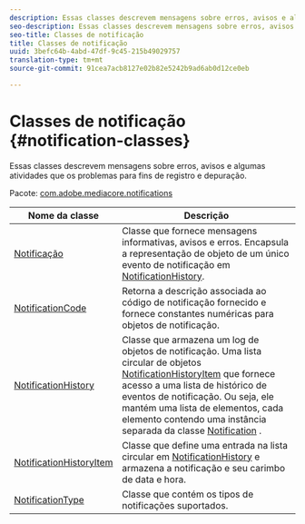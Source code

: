 ```yaml
---
description: Essas classes descrevem mensagens sobre erros, avisos e algumas atividades que os problemas para fins de registro e depuração.
seo-description: Essas classes descrevem mensagens sobre erros, avisos e algumas atividades que os problemas para fins de registro e depuração.
seo-title: Classes de notificação
title: Classes de notificação
uuid: 3befc64b-4abd-47df-9c45-215b49029757
translation-type: tm+mt
source-git-commit: 91cea7acb8127e02b82e5242b9ad6ab0d12ce0eb

---
```



# Classes de notificação {#notification-classes}

Essas classes descrevem mensagens sobre erros, avisos e algumas atividades que os problemas para fins de registro e depuração.

Pacote: [com.adobe.mediacore.notifications](https://help.adobe.com/en_US/primetime/api/psdk/asdoc-dhls_1.4/com/adobe/mediacore/notifications/package-detail.html)

| Nome da classe | Descrição |
|---|---|
| [Notificação](https://help.adobe.com/en_US/primetime/api/psdk/asdoc-dhls_1.4/com/adobe/mediacore/notifications/Notification.html) | Classe que fornece mensagens informativas, avisos e erros. Encapsula a representação de objeto de um único evento de notificação em [NotificationHistory](https://help.adobe.com/en_US/primetime/api/psdk/asdoc-dhls_1.4/com/adobe/mediacore/notifications/NotificationHistory.html). |
| [NotificationCode](https://help.adobe.com/en_US/primetime/api/psdk/asdoc-dhls_1.4/com/adobe/mediacore/notifications/NotificationCode.html) | Retorna a descrição associada ao código de notificação fornecido e fornece constantes numéricas para objetos de notificação. |
| [NotificationHistory](https://help.adobe.com/en_US/primetime/api/psdk/asdoc-dhls_1.4/com/adobe/mediacore/notifications/NotificationHistory.html) | Classe que armazena um log de objetos de notificação. Uma lista circular de objetos [NotificationHistoryItem](https://help.adobe.com/en_US/primetime/api/psdk/asdoc-dhls_1.4/com/adobe/mediacore/notifications/NotificationHistoryItem.html) que fornece acesso a uma lista de histórico de eventos de notificação. Ou seja, ele mantém uma lista de elementos, cada elemento contendo uma instância separada da classe [Notification](https://help.adobe.com/en_US/primetime/api/psdk/asdoc-dhls_1.4/com/adobe/mediacore/notifications/Notification.html) . |
| [NotificationHistoryItem](https://help.adobe.com/en_US/primetime/api/psdk/asdoc-dhls_1.4/com/adobe/mediacore/notifications/NotificationHistoryItem.html) | Classe que define uma entrada na lista circular em [NotificationHistory](https://help.adobe.com/en_US/primetime/api/psdk/asdoc-dhls_1.4/com/adobe/mediacore/notifications/NotificationHistory.html) e armazena a notificação e seu carimbo de data e hora. |
| [NotificationType](https://help.adobe.com/en_US/primetime/api/psdk/asdoc-dhls_1.4/com/adobe/mediacore/notifications/NotificationType.html) | Classe que contém os tipos de notificações suportados. |

